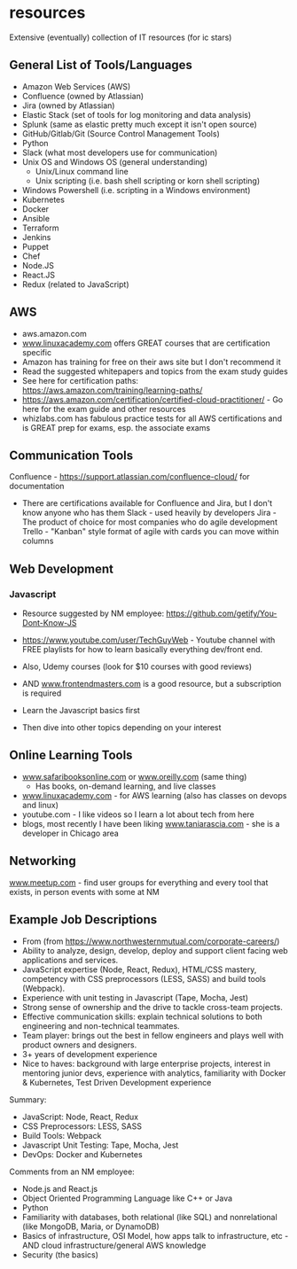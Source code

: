 # resources
Extensive (eventually) collection of IT resources (for ic stars)

## General List of Tools/Languages
- Amazon Web Services (AWS)
- Confluence (owned by Atlassian)
- Jira (owned by Atlassian)
- Elastic Stack (set of tools for log monitoring and data analysis)
- Splunk (same as elastic pretty much except it isn't open source)
- GitHub/Gitlab/Git (Source Control Management Tools)
- Python
- Slack (what most developers use for communication)
- Unix OS and Windows OS (general understanding)
  - Unix/Linux command line
  - Unix scripting (i.e. bash shell scripting or korn shell scripting)
 - Windows Powershell (i.e. scripting in a Windows environment)
- Kubernetes
- Docker
- Ansible
- Terraform
- Jenkins
- Puppet
- Chef
- Node.JS
- React.JS
- Redux (related to JavaScript)

## AWS
- aws.amazon.com
- www.linuxacademy.com offers GREAT courses that are certification specific
- Amazon has training for free on their aws site but I don't recommend it
- Read the suggested whitepapers and topics from the exam study guides
- See here for certification paths: https://aws.amazon.com/training/learning-paths/
- https://aws.amazon.com/certification/certified-cloud-practitioner/ - Go here for the exam guide and other resources
- whizlabs.com has fabulous practice tests for all AWS certifications and is GREAT prep for exams, esp. the associate exams

## Communication Tools
Confluence - https://support.atlassian.com/confluence-cloud/ for documentation
  - There are certifications available for Confluence and Jira, but I don't know anyone who has them
Slack - used heavily by developers
Jira - The product of choice for most companies who do agile development
Trello - "Kanban" style format of agile with cards you can move within columns

## Web Development
### Javascript
- Resource suggested by NM employee: https://github.com/getify/You-Dont-Know-JS
- https://www.youtube.com/user/TechGuyWeb - Youtube channel with FREE playlists for how to learn basically everything dev/front end. 
- Also, Udemy courses (look for $10 courses with good reviews)
- AND www.frontendmasters.com is a good resource, but a subscription is required

- Learn the Javascript basics first
- Then dive into other topics depending on your interest

## Online Learning Tools
- www.safaribooksonline.com or www.oreilly.com (same thing)
  - Has books, on-demand learning, and live classes
- www.linuxacademy.com - for AWS learning (also has classes on devops and linux)
- youtube.com - I like videos so I learn a lot about tech from here
- blogs, most recently I have been liking www.taniarascia.com - she is a developer in Chicago area

## Networking
www.meetup.com - find user groups for everything and every tool that exists, in person events with some at NM

## Example Job Descriptions
- From (from https://www.northwesternmutual.com/corporate-careers/)
- Ability to analyze, design, develop, deploy and support client facing web applications and services.
- JavaScript expertise (Node, React, Redux), HTML/CSS mastery, competency with CSS preprocessors (LESS, SASS) and build tools (Webpack).
- Experience with unit testing in Javascript (Tape, Mocha, Jest)
- Strong sense of ownership and the drive to tackle cross-team projects.
- Effective communication skills: explain technical solutions to both engineering and non-technical teammates.
- Team player: brings out the best in fellow engineers and plays well with product owners and designers.
- 3+ years of development experience
- Nice to haves: background with large enterprise projects, interest in mentoring junior devs, experience with analytics, familiarity with Docker & Kubernetes, Test Driven Development experience

Summary:
- JavaScript: Node, React, Redux
- CSS Preprocessors: LESS, SASS
- Build Tools: Webpack
- Javascript Unit Testing: Tape, Mocha, Jest
- DevOps: Docker and Kubernetes

Comments from an NM employee:
- Node.js and React.js
- Object Oriented Programming Language like C++ or Java
- Python
- Familiarity with databases, both relational (like SQL) and nonrelational (like MongoDB, Maria, or DynamoDB)
- Basics of infrastructure, OSI Model, how apps talk to infrastructure, etc - AND cloud infrastructure/general AWS knowledge
- Security (the basics)




